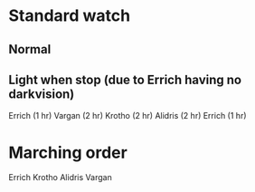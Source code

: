 # Standard watch

## Normal



## Light when stop (due to Errich having no darkvision)

Errich (1 hr)
Vargan (2 hr)
Krotho (2 hr)
Alidris (2 hr)
Errich (1 hr)



# Marching order

Errich
Krotho
Alidris 
Vargan
